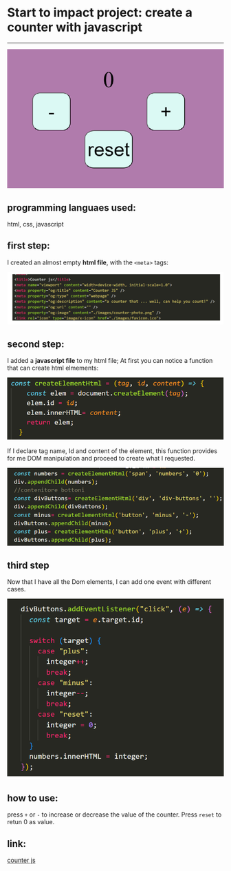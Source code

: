 # Start to impact project: create a counter with javascript

---

![screen-application](images/counter-photo.png)

## programming languaes used:

html, css, javascript

## first step:

I created an almost empty **html file**, with the `<meta>` tags:

![meta-tags](images/metatags.png)

## second step:

I added a **javascript file** to my html file;
At first you can notice a function that can create html elmements:

![function](images/function.png)

If I declare tag name, Id and content of the element, this function provides for me DOM manipulation and proceed to create what I requested.

![buttons-has-been-created](images/buttons.png)

## third step

Now that I have all the Dom elements, I can add one event with different cases.

![event](images/switch.png)

## how to use:

press `+` or `-` to increase or decrease the value of the counter. Press `reset` to retun 0 as value.

## link:

[counter js](https://annamilano1.github.io/counter-in-js/)
